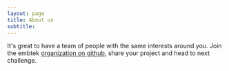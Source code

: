 ```yaml
---
layout: page
title: About us
subtitle: 
---
```


It's great to have a team of people with the same interests around you. Join the embtek [organization on github](https://github.com/EmbTek), share your project and head to next challenge.



